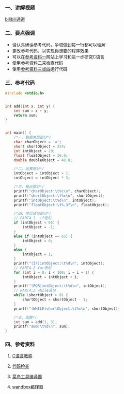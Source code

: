 ### 一、讲解视频

[bilibili通道](https://www.bilibili.com/video/BV1YD4y197mg/)

### 二、要点强调

- 请认真研读参考代码，争取做到每一行都可以理解
- 更改参考代码，以实现你想要的程序效果
- 可以在<u>参考资料一</u>网站上学习和进一步研究C语言
- 使用<u>参考资料二</u>来检查代码
- 使用<u>参考资料三或四</u>运行代码

### 三、参考代码

```c
#include <stdio.h>


int add(int x, int y) {
	int sum = x + y;
	return sum;
}


int main() {
	/*一、数据类型部分*/
	char charObject = 'a';
	short shortObject = 254;
	int intObject = 20;
	float floatObject = 30.0;
	double doubleObject = 40.0;

	/*二、运算部分*/
	intObject = intObject + 1;
	intObject = intObject * 3;  

	/*三、输出部分*/
	printf("charObject:\t%c\n", charObject);
	printf("shortObject:\t%x\n", shortObject);
	printf("intObject:\t%d\n", intObject);
	printf("floatObject:\t%.3f\n", floatObject);

	/*四、常见语句部分*/
	// PART4.1	if语句
	if (intObject < 65) {
		intObject = -1;
	}
	else if (intObject == 65) {
		intObject = 0;
	}
	else {
		intObject = 1;
	}
	printf("(IF)intObject:\t%d\n", intObject);
	// PART4.2 for语句
	for (int i = 0; i < 100; i = i + 1) {
		intObject = intObject + i;
	}
	printf("(FOR)intObject:\t%d\n", intObject);
	// PART4.3 while语句
	while (shortObject > 0) {
		shortObject = shortObject - 1;
	}
	printf("(WHILE)shortObject:\t%x\n", shortObject);

	/*五、函数*/
	int sum = add(1, 3); 
	printf("sum:\t%d\n", sum);
}
```

### 四、参考资料

1. [C语言教程](https://www.runoob.com/cprogramming/c-data-types.html)

2. [代码检查](https://gcc.godbolt.org/)

3. [菜鸟工具编译器](https://c.runoob.com/compile/11)

4. [wandbox编译器](https://wandbox.org/)

